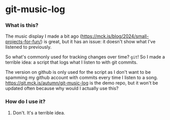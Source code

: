 # git-music-log

### What is this?

The music display I made a bit ago (https://mck.is/blog/2024/small-projects-for-fun/) is great, but it has an issue: it doesn't show what I've listened to previously.

So what's commonly used for tracking changes over time? `git`! So I made a terrible idea: a script that logs what I listen to with git commits.

The version on github is only used for the script as I don't want to be spamming my github account with commits every time I listen to a song. <https://git.mck.is/autumn/git-music-log> is the demo repo, but it won't be updated often because why would I actually use this?

### How do I use it?

1. Don't. It's a terrible idea.
